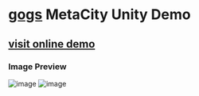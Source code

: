 # [gogs](https://github.com/metagogs/gogs) MetaCity Unity Demo

## [visit online demo](https://metagogs.github.io/metacity/)

### Image Preview

![image](images/image1.png)
![image](images/image2.png)
